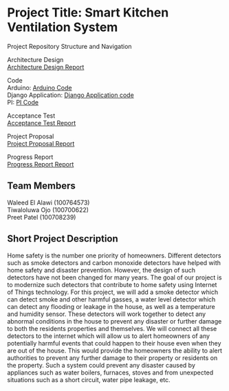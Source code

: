 # Project Title: Smart Kitchen Ventilation System

Project Repository Structure and Navigation<br>

Architecture Design<br>
[Architecture Design Report](https://github.com/Waleed20210/IOT-Project/blob/main/Architecture%20Design/Architectural%20Design%20Report.pdf)

Code<br>
Arduino: [Arduino Code](https://github.com/Waleed20210/IOT-Project/tree/main/Code/Arduino)<br> 
Django Application: [Django Application code](https://github.com/Waleed20210/IOT-Project/tree/main/Code/Django%20Application)<br>
PI: [PI Code](https://github.com/Waleed20210/IOT-Project/tree/main/Code/PI)<br>

Acceptance Test<br>
[Acceptance Test Report](https://github.com/Waleed20210/IOT-Project/blob/main/Acceptance%20Test/Acceptance%20Testing.pdf)<br>

Project Proposal<br>
[Project Proposal Report](https://github.com/Waleed20210/IOT-Project/tree/main/Proposal)<br>

Progress Report<br>
[Progress Report Report](https://github.com/Waleed20210/IOT-Project/blob/main/Progress%20Report/Smart%20Kitchen%20Ventilation%20System%20Design%20Report.pdf)<br>

## Team Members 
Waleed El Alawi (100764573)<br> 
Tiwaloluwa Ojo  (100700622)<br>
Preet Patel (100708239) <br>

## Short Project Description
Home safety is the number one priority of homeowners. Different detectors such as smoke detectors and carbon monoxide detectors have helped with home safety and disaster prevention. However, the design of such detectors have not been changed for many years. The goal of our project is to modernize such detectors that contribute to home safety using Internet of Things technology. For this project, we will add a smoke detector which can detect smoke and other harmful gasses, a water level detector which can detect any flooding or leakage in the house, as well as a temperature and humidity sensor. These detectors will work together to detect any abnormal conditions in the house to prevent any disaster or further damage to both the residents properties and themselves. We will connect all these detectors to the internet which will allow us to alert homeowners of any potentially harmful events that could happen to their house even when they are out of the house. This would provide the homeowners the ability to alert authorities to prevent any further damage to their property or residents on the property. Such a system could prevent any disaster caused by appliances such as water boilers, furnaces, stoves and from unexpected situations such as a short circuit, water pipe leakage, etc.
